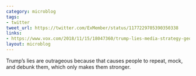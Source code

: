 ```yaml
---
category: microblog
tags:
- twitter
tweet_url: https://twitter.com/ExMember/status/1177229705390350338
links:
- https://www.vox.com/2018/11/15/18047360/trump-lies-media-strategy-george-lakoff
layout: microblog
---
```

Trump’s lies are outrageous because that causes people to repeat, mock, and debunk them, which only makes them stronger.
